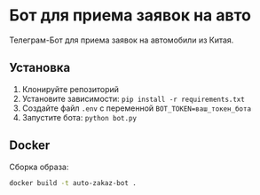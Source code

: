 # Бот для приема заявок на авто

Телеграм-Бот для приема заявок на автомобили из Китая.

## Установка

1. Клонируйте репозиторий
2. Установите зависимости: `pip install -r requirements.txt`
3. Создайте файл `.env` с переменной `BOT_TOKEN=ваш_токен_бота`
4. Запустите бота: `python bot.py`

## Docker

Сборка образа:
```bash
docker build -t auto-zakaz-bot .